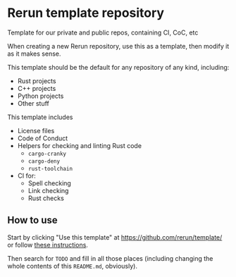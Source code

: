 # Rerun template repository
Template for our private and public repos, containing CI, CoC, etc

When creating a new Rerun repository, use this as a template, then modify it as it makes sense.

This template should be the default for any repository of any kind, including:
* Rust projects
* C++ projects
* Python projects
* Other stuff

This template includes
* License files
* Code of Conduct
* Helpers for checking and linting Rust code
  - `cargo-cranky`
  - `cargo-deny`
  - `rust-toolchain`
* CI for:
  - Spell checking
  - Link checking
  - Rust checks


## How to use
Start by clicking "Use this template" at https://github.com/rerun/template/ or follow [these instructions](https://docs.github.com/en/free-pro-team@latest/github/creating-cloning-and-archiving-repositories/creating-a-repository-from-a-template).

Then search for `TODO` and fill in all those places (including changing the whole contents of this `README.md`, obviously).
